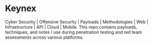 # Keynex
Cyber Security | Offensive Security | Payloads | Methodologies | Web | Infrastructure | API | Cloud | Mobile.
This repo contains payloads, techniques, and notes I use during penetration testing and red team assessments across various platforms.
